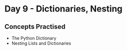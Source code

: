 # Day 9 - Dictionaries, Nesting
## Concepts Practised
- The Python Dictionary
- Nesting Lists and Dictionaries
